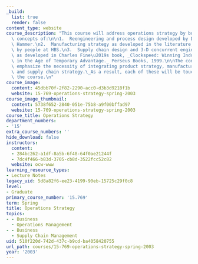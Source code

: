 ```yaml
---
_build:
  list: true
  render: false
content_type: website
course_description: "This course will address operations strategy by building on the\
  \ concepts of:\n\n1.  Reengineering and process design developed by Dr. Michael\
  \ Hammer.\n2.  Manufacturing strategy as developed in the literature, primarily\
  \ by people at HBS.\n3.  Supply chain design and 3-D concurrent engineering literature\
  \ as developed in Charles Fine\u2019s book, _Clockspeed: Winning Industry Control\
  \ in the Age of Temporary Advantage._ Perseus Books, 1999.\n\nThe concepts there\
  \ emphasize the necessity of integrating product strategy, manufacturing strategy,\
  \ and supply chain strategy.\_As a result, each of these will be touched upon in\
  \ the course.\n"
course_image:
  content: 45dbb70f-2f82-2290-acc0-d3b3d9218f1b
  website: 15-769-operations-strategy-spring-2003
course_image_thumbnail:
  content: 5738f652-2840-051e-75b8-a9f00bffad97
  website: 15-769-operations-strategy-spring-2003
course_title: Operations Strategy
department_numbers:
- '15'
extra_course_numbers: ''
hide_download: false
instructors:
  content:
  - 284bc262-a1df-8a5b-6f48-64f0ae21244f
  - 7dc4f466-b83d-3705-cb8d-3522fcc52c82
  website: ocw-www
learning_resource_types:
- Lecture Notes
legacy_uid: 5d8a82f6-ee23-4199-90eb-15725c29f0c8
level:
- Graduate
primary_course_number: '15.769'
term: Spring
title: Operations Strategy
topics:
- - Business
  - Operations Management
- - Business
  - Supply Chain Management
uid: 510f220d-742d-437c-b9cd-ba4058420755
url_path: courses/15-769-operations-strategy-spring-2003
year: '2003'
---
```

